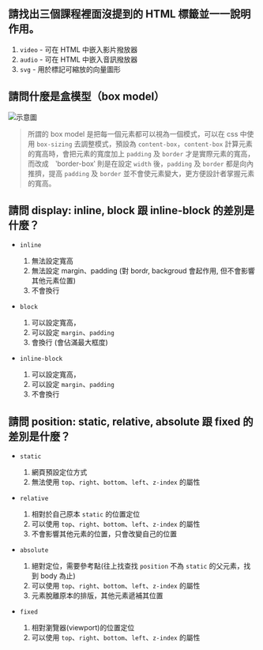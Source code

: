 ## 請找出三個課程裡面沒提到的 HTML 標籤並一一說明作用。
1. `video` - 可在 HTML 中嵌入影片撥放器
2. `audio` - 可在 HTML 中嵌入音訊撥放器
3. `svg` - 用於標記可縮放的向量圖形

## 請問什麼是盒模型（box model）
![示意圖](https://i.imgur.com/2NNyvwJ.png)

> 所謂的 box model 是把每一個元素都可以視為一個模式，可以在 css 中使用 `box-sizing` 去調整模式，預設為 `content-box`，`content-box` 計算元素的寬高時，會把元素的寬度加上 `padding` 及 `border` 才是實際元素的寬高，而改成　‵border-box‵ 則是在設定 `width` 後，`padding` 及 `border` 都是向內推擠，提高 `padding` 及 `border` 並不會使元素變大，更方便設計者掌握元素的寬高。

## 請問 display: inline, block 跟 inline-block 的差別是什麼？
- `inline`
  1. 無法設定寬高
  2. 無法設定 margin、padding (對 bordr, backgroud 會起作用, 但不會影響其他元素位置)
  3. 不會換行 

- `block`
  1. 可以設定寬高，
  2. 可以設定 `margin`、`padding`
  3. 會換行 (會佔滿最大框度)

- `inline-block`
  1. 可以設定寬高，
  2. 可以設定 `margin`、`padding`
  3. 不會換行 

## 請問 position: static, relative, absolute 跟 fixed 的差別是什麼？
- `static`
  1. 網頁預設定位方式
  2. 無法使用 `top`、`right`、`bottom`、`left`、`z-index` 的屬性

- `relative`
  1. 相對於自己原本 `static` 的位置定位
  2. 可以使用 `top`、`right`、`bottom`、`left`、`z-index` 的屬性
  3. 不會影響其他元素的位置，只會改變自己的位置

- `absolute`
  1. 絕對定位，需要參考點(往上找查找 `position` 不為 `static` 的父元素，找到 body 為止)
  2. 可以使用 `top`、`right`、`bottom`、`left`、`z-index` 的屬性
  3. 元素脫離原本的排版，其他元素遞補其位置

- `fixed`
  1. 相對瀏覽器(viewport)的位置定位
  2. 可以使用 `top`、`right`、`bottom`、`left`、`z-index` 的屬性